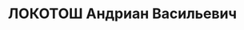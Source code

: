---
title: ЛОКОТОШ Андриан Васильевич
description: '1882 р. народження, м. Луганськ, українець, із робітників, освіта вища.
  Проживав у м. Миколаєві. Інженер заводу ім. А. Марті.

  Заарештований 19.06.1937 р. Вироком Військової Колегії Верховного Суду СРСР від
  08.12.1937 р. засуджений до 15 років ув’язнення у ВТТ з конфіскацією майна. Подальша
  доля невідома.

  Реабілітований у 1957 р.'
---